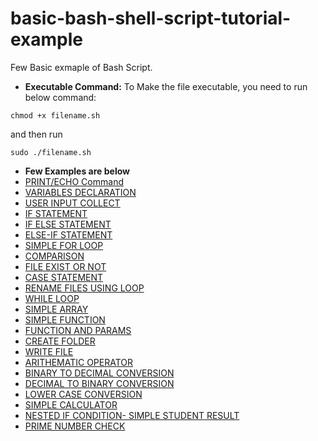 # basic-bash-shell-script-tutorial-example

Few Basic exmaple of Bash Script.

- **Executable Command:** To Make the file executable, you need to run below command:

```chmod +x filename.sh ```

and then run 

```sudo ./filename.sh```


- **Few Examples are below**
- [PRINT/ECHO Command](https://github.com/ruhulmus/basic-bash-shell-script-tutorial-example/blob/main/print.sh)
- [VARIABLES DECLARATION](https://github.com/ruhulmus/basic-bash-shell-script-tutorial-example/blob/main/variables.sh)
- [USER INPUT COLLECT](https://github.com/ruhulmus/basic-bash-shell-script-tutorial-example/blob/main/user_input.sh)
- [IF STATEMENT](https://github.com/ruhulmus/basic-bash-shell-script-tutorial-example/blob/main/if_statement.sh)
- [IF ELSE STATEMENT](https://github.com/ruhulmus/basic-bash-shell-script-tutorial-example/blob/main/if_else_statement.sh)
- [ELSE-IF STATEMENT](https://github.com/ruhulmus/basic-bash-shell-script-tutorial-example/blob/main/else_if_statement.sh)
- [SIMPLE FOR LOOP](https://github.com/ruhulmus/basic-bash-shell-script-tutorial-example/blob/main/loop.sh)
- [COMPARISON](https://github.com/ruhulmus/basic-bash-shell-script-tutorial-example/blob/main/comparison.sh)
- [FILE EXIST OR NOT](https://github.com/ruhulmus/basic-bash-shell-script-tutorial-example/blob/main/file_condition.sh)
- [CASE STATEMENT](https://github.com/ruhulmus/basic-bash-shell-script-tutorial-example/blob/main/case_statement.sh)
- [RENAME FILES USING LOOP](https://github.com/ruhulmus/basic-bash-shell-script-tutorial-example/blob/main/rename_file.sh)
- [WHILE LOOP](https://github.com/ruhulmus/basic-bash-shell-script-tutorial-example/blob/main/while_loop.sh)
- [SIMPLE ARRAY](https://github.com/ruhulmus/basic-bash-shell-script-tutorial-example/blob/main/array.sh)
- [SIMPLE FUNCTION](https://github.com/ruhulmus/basic-bash-shell-script-tutorial-example/blob/main/function.sh)
- [FUNCTION AND PARAMS](https://github.com/ruhulmus/basic-bash-shell-script-tutorial-example/blob/main/function_params.sh)
- [CREATE FOLDER](https://github.com/ruhulmus/basic-bash-shell-script-tutorial-example/blob/main/create_folder.sh)
- [WRITE FILE](https://github.com/ruhulmus/basic-bash-shell-script-tutorial-example/blob/main/write_file.sh)
- [ARITHEMATIC OPERATOR](https://github.com/ruhulmus/basic-bash-shell-script-tutorial-example/blob/main/arithemetic_opeerator.sh)
- [BINARY TO DECIMAL CONVERSION](https://github.com/ruhulmus/basic-bash-shell-script-tutorial-example/blob/main/binary_to_decimal_convert.sh)
- [DECIMAL TO BINARY CONVERSION](https://github.com/ruhulmus/basic-bash-shell-script-tutorial-example/blob/main/decimal_to_binaryconvert.sh)
- [LOWER CASE CONVERSION](https://github.com/ruhulmus/basic-bash-shell-script-tutorial-example/blob/main/calculator.sh)
- [SIMPLE CALCULATOR](https://github.com/ruhulmus/basic-bash-shell-script-tutorial-example/blob/main/lower_case_convert.sh)
- [NESTED IF CONDITION- SIMPLE STUDENT RESULT](https://github.com/ruhulmus/basic-bash-shell-script-tutorial-example/blob/main/nested_if.sh)
- [PRIME NUMBER CHECK](https://github.com/ruhulmus/basic-bash-shell-script-tutorial-example/blob/main/prime_number.sh)
